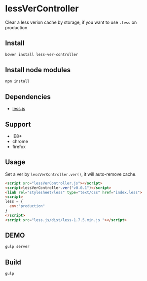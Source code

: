 lessVerController
===================================

Clear a less verion cache by storage, if you want to use `.less` on production.

## Install

```bash
bower install less-ver-controller
```

## Install node modules

```bash
npm install
```

## Dependencies

* [less.js](http://lesscss.org/)

## Support

* IE8+
* chrome
* firefox

## Usage

Set a ver by `lessVerController.ver()`, it will auto-remove cache.

```html
<script src="lessVerController.js"></script>
<script>lessVerController.ver("v0.0.1")</script> 
<link rel="stylesheet/less" type="text/css" href="index.less">
<script>                                
less = {                                
  env:"production"                      
}                                       
</script>                               
<script src="less.js/dist/less-1.7.5.min.js "></script>
```

## DEMO

```bash
gulp server
```

## Build

```bash
gulp
```

